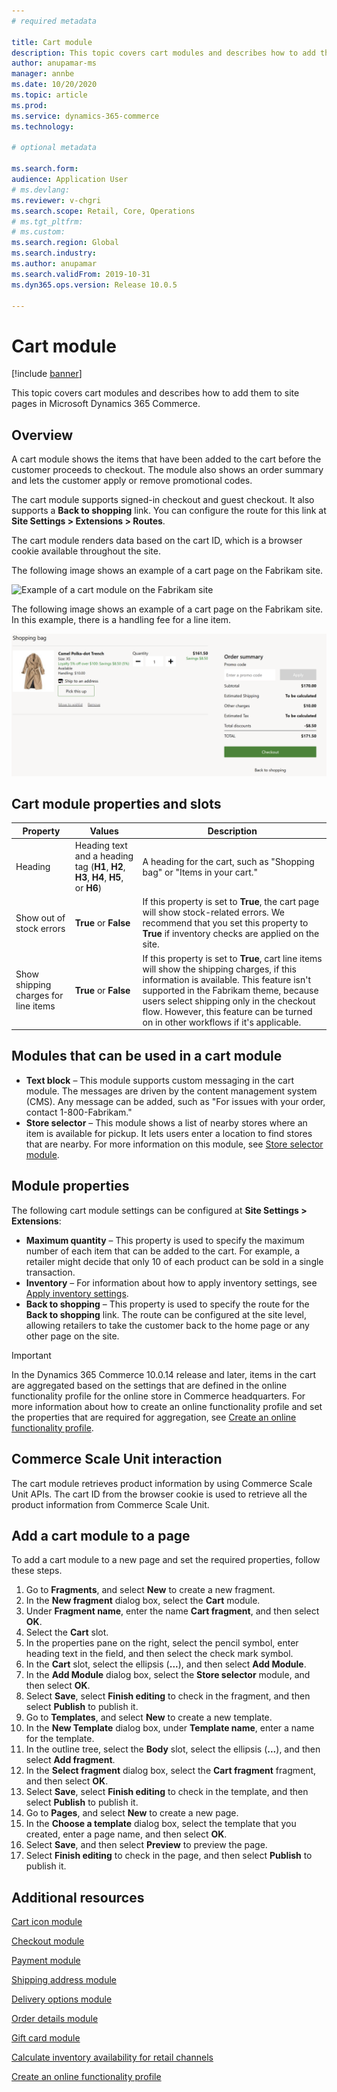 ```yaml
---
# required metadata

title: Cart module
description: This topic covers cart modules and describes how to add them to site pages in Microsoft Dynamics 365 Commerce.
author: anupamar-ms
manager: annbe
ms.date: 10/20/2020
ms.topic: article
ms.prod: 
ms.service: dynamics-365-commerce
ms.technology: 

# optional metadata

ms.search.form:  
audience: Application User
# ms.devlang: 
ms.reviewer: v-chgri
ms.search.scope: Retail, Core, Operations
# ms.tgt_pltfrm: 
# ms.custom: 
ms.search.region: Global
ms.search.industry: 
ms.author: anupamar
ms.search.validFrom: 2019-10-31
ms.dyn365.ops.version: Release 10.0.5

---
```


# Cart module

[!include [banner](includes/banner.md)]

This topic covers cart modules and describes how to add them to site pages in Microsoft Dynamics 365 Commerce.

## Overview

A cart module shows the items that have been added to the cart before the customer proceeds to checkout. The module also shows an order summary and lets the customer apply or remove promotional codes.

The cart module supports signed-in checkout and guest checkout. It also supports a **Back to shopping** link. You can configure the route for this link at **Site Settings \> Extensions \> Routes**.

The cart module renders data based on the cart ID, which is a browser cookie available throughout the site. 

The following image shows an example of a cart page on the Fabrikam site.

![Example of a cart module on the Fabrikam site](./media/cart2.PNG)

The following image shows an example of a cart page on the Fabrikam site. In this example, there is a handling fee for a line item.

![Example of a cart module with a handling fee for a line item](./media/ecommerce-handling-fee.png)

## Cart module properties and slots

| Property | Values | Description |
|----------------|--------|-------------|
| Heading | Heading text and a heading tag (**H1**, **H2**, **H3**, **H4**, **H5**, or **H6**) | A heading for the cart, such as "Shopping bag" or "Items in your cart." |
| Show out of stock errors | **True** or **False** | If this property is set to **True**, the cart page will show stock-related errors. We recommend that you set this property to **True** if inventory checks are applied on the site. |
| Show shipping charges for line items | **True** or **False** | If this property is set to **True**, cart line items will show the shipping charges, if this information is available. This feature isn't supported in the Fabrikam theme, because users select shipping only in the checkout flow. However, this feature can be turned on in other workflows if it's applicable. |

## Modules that can be used in a cart module

- **Text block** – This module supports custom messaging in the cart module. The messages are driven by the content management system (CMS). Any message can be added, such as "For issues with your order, contact 1-800-Fabrikam."
- **Store selector** – This module shows a list of nearby stores where an item is available for pickup. It lets users enter a location to find stores that are nearby. For more information on this module, see [Store selector module](store-selector.md).

## Module properties

The following cart module settings can be configured at **Site Settings \> Extensions**:

- **Maximum quantity** – This property is used to specify the maximum number of each item that can be added to the cart. For example, a retailer might decide that only 10 of each product can be sold in a single transaction.
- **Inventory** – For information about how to apply inventory settings, see [Apply inventory settings](inventory-settings.md).
- **Back to shopping** – This property is used to specify the route for the **Back to shopping** link. The route can be configured at the site level, allowing retailers to take the customer back to the home page or any other page on the site.

> [!IMPORTANT]
> In the Dynamics 365 Commerce 10.0.14 release and later, items in the cart are aggregated based on the settings that are defined in the online functionality profile for the online store in Commerce headquarters. For more information about how to create an online functionality profile and set the properties that are required for aggregation, see [Create an online functionality profile](online-functionality-profile.md).

## Commerce Scale Unit interaction

The cart module retrieves product information by using Commerce Scale Unit APIs. The cart ID from the browser cookie is used to retrieve all the product information from Commerce Scale Unit.

## Add a cart module to a page

To add a cart module to a new page and set the required properties, follow these steps.

1. Go to **Fragments**, and select **New** to create a new fragment.
1. In the **New fragment** dialog box, select the **Cart** module.
1. Under **Fragment name**, enter the name **Cart fragment**, and then select **OK**.
1. Select the **Cart** slot.
1. In the properties pane on the right, select the pencil symbol, enter heading text in the field, and then select the check mark symbol.
1. In the **Cart** slot, select the ellipsis (**...**), and then select **Add Module**.
1. In the **Add Module** dialog box, select the **Store selector** module, and then select **OK**.
1. Select **Save**, select **Finish editing** to check in the fragment, and then select **Publish** to publish it.
1. Go to **Templates**, and select **New** to create a new template.
1. In the **New Template** dialog box, under **Template name**, enter a name for the template.
1. In the outline tree, select the **Body** slot, select the ellipsis (**...**), and then select **Add fragment**.
1. In the **Select fragment** dialog box, select the **Cart fragment** fragment, and then select **OK**.
1. Select **Save**, select **Finish editing** to check in the template, and then select **Publish** to publish it.
1. Go to **Pages**, and select **New** to create a new page.
1. In the **Choose a template** dialog box, select the template that you created, enter a page name, and then select **OK**.
1. Select **Save**, and then select **Preview** to preview the page.
1. Select **Finish editing** to check in the page, and then select **Publish** to publish it.

## Additional resources

[Cart icon module](cart-icon-module.md)

[Checkout module](add-checkout-module.md)

[Payment module](payment-module.md)

[Shipping address module](ship-address-module.md)

[Delivery options module](delivery-options-module.md)

[Order details module](order-confirmation-module.md)

[Gift card module](add-giftcard.md)

[Calculate inventory availability for retail channels](calculated-inventory-retail-channels.md)

[Create an online functionality profile](online-functionality-profile.md)
